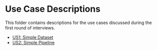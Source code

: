 # Use Case Descriptions
This folder contains descriptions for the use cases discussed during the first round of interviews.

- [US1: Simple Dataset](US1.md)
- [US2: Simple Pipeline](US2.md)
